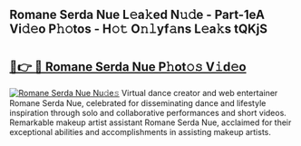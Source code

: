 ## Romane Serda Nue L𝚎a𝚔ed N𝚞𝚍e - Part-1eA Vi𝚍𝚎o P𝚑𝚘tos - H𝚘𝚝 O𝚗𝚕yf𝚊ns L𝚎a𝚔s tQKjS

# <h2><a href="http://kfc4zh.oniu.top/?m=Romane+Serda+Nue">🔗👉 🔴 Romane Serda Nue P𝚑ot𝚘𝚜 V𝚒d𝚎o</a></h2>

[![Romane Serda Nue Nu𝚍e𝚜](https://i.imgur.com/0qMVB7G.gif)](http://kfc4zh.oniu.top/?m=Romane+Serda+Nue)
Virtual dance creator and web entertainer Romane Serda Nue, celebrated for disseminating dance and lifestyle inspiration through solo and collaborative performances and short videos. Remarkable makeup artist assistant Romane Serda Nue, acclaimed for their exceptional abilities and accomplishments in assisting makeup artists.  
